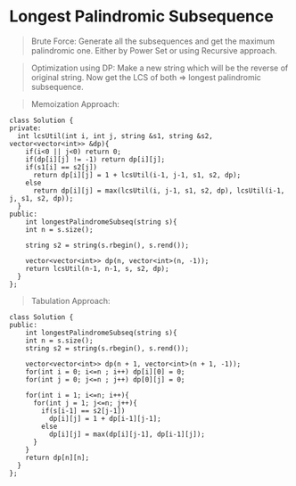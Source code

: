 # Longest Palindromic Subsequence

> Brute Force: Generate all the subsequences and get the maximum palindromic one.
> Either by Power Set or using Recursive approach.

> Optimization using DP:
> Make a new string which will be the reverse of original string.
> Now get the LCS of both => longest palindromic subsequence.

> Memoization Approach:

```
class Solution {
private:
  int lcsUtil(int i, int j, string &s1, string &s2, vector<vector<int>> &dp){
    if(i<0 || j<0) return 0;
    if(dp[i][j] != -1) return dp[i][j];
    if(s1[i] == s2[j])
      return dp[i][j] = 1 + lcsUtil(i-1, j-1, s1, s2, dp);
    else
      return dp[i][j] = max(lcsUtil(i, j-1, s1, s2, dp), lcsUtil(i-1, j, s1, s2, dp));
  }
public:
    int longestPalindromeSubseq(string s){
    int n = s.size();

    string s2 = string(s.rbegin(), s.rend());

    vector<vector<int>> dp(n, vector<int>(n, -1));
    return lcsUtil(n-1, n-1, s, s2, dp);
  }
};

```

> Tabulation Approach:

```
class Solution {
public:
    int longestPalindromeSubseq(string s){
    int n = s.size();
    string s2 = string(s.rbegin(), s.rend());

    vector<vector<int>> dp(n + 1, vector<int>(n + 1, -1));
    for(int i = 0; i<=n ; i++) dp[i][0] = 0;
    for(int j = 0; j<=n ; j++) dp[0][j] = 0;

    for(int i = 1; i<=n; i++){
      for(int j = 1; j<=n; j++){
        if(s[i-1] == s2[j-1])
          dp[i][j] = 1 + dp[i-1][j-1];
        else
          dp[i][j] = max(dp[i][j-1], dp[i-1][j]);
      }
    }
    return dp[n][n];
  }
};
```
